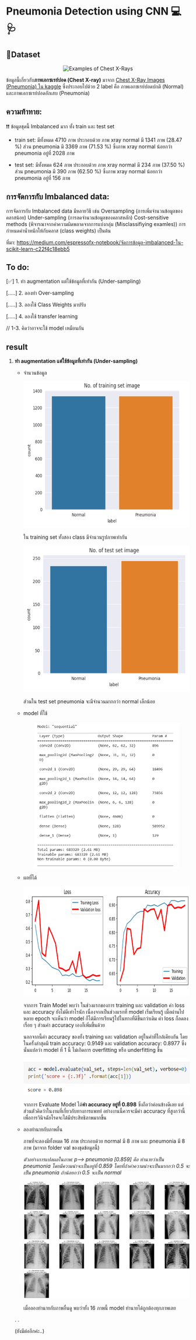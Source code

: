 # Pneumonia Detection using CNN 💻🩺


## 📁Dataset
<p align="center">
    <img src="https://i.imgur.com/jZqpV51.png" alt= "Examples of Chest X-Rays" height="150">
</p>

ข้อมูลนี้เกี่ยวกับ**ภาพเอกซเรย์ปอด (Chest X-ray)** มาจาก [Chest X-Ray Images (Pneumonia) ใน kaggle](https://www.kaggle.com/datasets/paultimothymooney/chest-xray-pneumonia/) ซึ่งประกอบไปด้วย 2 label คือ ภาพเอกซเรย์ปอดปกติ (Normal) และภาพเอกซเรย์ปอดอักเสบ (Pneumonia)

## ความท้าทาย:
❗❗ ข้อมูลชุดนี้ Imbalanced มาก ทั้ง train และ test set 
    
- train set: มีทั้งหมด 4710 ภาพ ประกอบด้วย ภาพ xray normal มี 1341 ภาพ (28.47 %) ส่วน pneumonia มี 3369 ภาพ (71.53 %) ซึ่งภาพ xray normal น้อยกว่า pneumonia อยู่ที่ 2028 ภาพ

- test set: มีทั้งหมด 624 ภาพ ประกอบด้วย ภาพ xray normal มี 234 ภาพ (37.50 %) ส่วน pneumonia มี 390 ภาพ (62.50 %) ซึ่งภาพ xray normal น้อยกว่า pneumonia อยู่ที่ 156 ภาพ



## การจัดการกับ Imbalanced data:
การจัดการกับ Imbalanced data มีหลายวิธี เช่น Oversampling (การเพิ่มจำนวนข้อมูลของคลาสน้อย) Under-sampling (การลดจำนวนข้อมูลของคลาสหลัก) Cost-sensitive methods (พิจารณาจากค่าความผิดพลาดจากการแบ่งกลุ่ม (Misclassifiying examles)) การกำหนดค่าน้ำหนักให้กับคลาส (class weights) เป็นต้น

ที่มา: https://medium.com/espressofx-notebook/จัดการข้อมูล-imbalanced-ใน-scikit-learn-c22f4c18ebb5

## To do:

[✅] 1. ทำ augmentation แต่ใช้ข้อมูลที่เท่ากัน (Under-sampling)

[.....] 2. ลองทำ Over-sampling

[.....] 3. ลองใช้ Class Weights มาปรับ

[.....] 4. ลองใช้ transfer learning

//  1-3. คิดว่าอาจจะใช้ model เหมือนกัน


## result
1. **ทำ augmentation แต่ใช้ข้อมูลที่เท่ากัน (Under-sampling)**
    - จำนวนข้อมูล
        <p align="center">
        <img src="https://github.com/mill-ornrakorn/Pneumonia-Detection-using-CNN/blob/main/pic%20for%20readme/no_train_model1.png?raw=true" alt= "no_train_model1" height="400">
        </p>
        
        ใน training set ทั้งสอง class มีจำนวนรูปภาพเท่ากัน 

        <p align="center">
        <img src="https://github.com/mill-ornrakorn/Pneumonia-Detection-using-CNN/blob/main/pic%20for%20readme/no_test_model1.png?raw=true" alt= "no_test_model1" height="400">
        </p>
        ส่วนใน test set pneumonia จะมีจำนวนมากกว่า normal เล็กน้อย
        
    - model ที่ใช้
        <p align="center">
        <img src="https://github.com/mill-ornrakorn/Pneumonia-Detection-using-CNN/blob/main/pic%20for%20readme/model1.png?raw=true" alt= "model1" height="400">
        </p>

    - ผลที่ได้
        <p align="center">
        <img src="https://github.com/mill-ornrakorn/Pneumonia-Detection-using-CNN/blob/main/pic%20for%20readme/history_model1.png?raw=true" alt= "history_model1" height="300">
        </p>

        จากการ Train Model พบว่า ในช่วงแรกของการ training และ validation ค่า loss และ accuracy ยังไม่ดีเท่าไรนัก เนื่องจากเป็นช่วงแรกที่ model เริ่มเรียนรู้ เมื่อผ่านไปหลาย epoch จะเห็นว่า model ก็ได้มีการเรียนรู้ไปในทางที่ดีขึ้นกว่าเดิม ค่า loss ก็ลดลงเรื่อย ๆ ส่วนค่า accuracy เองก็เพิ่มขึ้นด้วย
        
        นอกจากนี้ค่า accuracy ของทั้ง training และ validation อยู่ในค่าที่ใกล้เคียงกัน โดยในครั้งล่าสุดมี train accuracy: 0.9149 และ validation accuracy: 0.8977 ซึ่งนั่นแปลว่า model ที่ 1 นี้ ไม่เกิดการ overfitting หรือ underfitting ขึ้น 

        <p align="center">
        <img src="https://github.com/mill-ornrakorn/Pneumonia-Detection-using-CNN/blob/main/pic%20for%20readme/acc_model1.png?raw=true" alt= "acc_model1" height="100">
        </p>

        จากการ Evaluate Model ได้**ค่า accuracy อยู่ที่ 0.898** ซึ่งถือว่าค่อนข้างดีเลย แต่ส่วนตัวคิดว่าในงานที่เกี่ยวกับทางการแพทย์ อย่างงานนี้ควรจะมีค่า accuracy ที่สูงกว่านี้ เพื่อการวินิจฉัยโรคจะได้มีประสิทธิภาพมากขึ้น
    
    - ลองทำนายกับภาพอื่น 
        
        ภาพที่จะลองมีทั้งหมด 16 ภาพ ประกอบด้วย normal มี 8 ภาพ และ pneumonia มี 8 ภาพ (มาจาก folder val ของชุดข้อมูลนี้)

        *ตัวอย่างการแปลผลในภาพ: p--> pneumonia [0.859] คือ ทำนายว่าเป็น pneumonia โดยมีความน่าจะเป็นอยู่ที่ 0.859 โดยที่ถ้าค่าความน่าจะเป็นมากกว่า 0.5 จะเป็น pneumonia ถ้าน้อยกว่า 0.5 จะเป็น normal*



        <p align="center">
        <img src="https://github.com/mill-ornrakorn/Pneumonia-Detection-using-CNN/blob/main/pic%20for%20readme/result_model1.png?raw=true" alt= "result_model1" >
        </p>

        เมื่อลองทำนายกับภาพอื่นดู พบว่าทั้ง 16 ภาพนี้ model ทำนายได้ถูกต้องทุกภาพเลย 
    

    .
    .

    (ยังมีต่ออีกค่ะ..)
